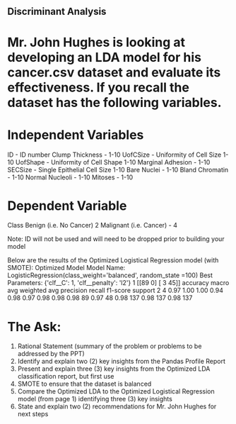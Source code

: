 ## Discriminant Analysis

# Mr. John Hughes is looking at developing an LDA model for his cancer.csv dataset and evaluate its effectiveness. If you recall the dataset has the following variables.

# Independent Variables
ID - ID number
Clump Thickness - 1-10
UofCSize - Uniformity of Cell Size 1-10 UofShape - Uniformity of Cell Shape 1-10 Marginal Adhesion - 1-10
SECSize - Single Epithelial Cell Size 1-10 Bare Nuclei - 1-10
Bland Chromatin - 1-10
Normal Nucleoli - 1-10
Mitoses - 1-10


# Dependent Variable
Class
Benign (i.e. No Cancer) 2
Malignant (i.e. Cancer) - 4

Note: ID will not be used and will need to be dropped prior to building your model

Below are the results of the Optimized Logistical Regression model (with SMOTE):
      Optimized Model
      Model Name: LogisticRegression(class_weight='balanced', random_state
      =100)
      Best Parameters: {'clf__C': 1, 'clf__penalty': 'l2'}
1
    [[89  0]
 [ 3 45]]
    accuracy
   macro avg
weighted avg
precision    recall  f1-score   support
2 4
0.97      1.00
1.00      0.94
0.98      0.97
0.98      0.98
0.98        89
0.97        48
0.98       137
0.98       137
0.98       137

# The Ask:
1. Rational Statement (summary of the problem or problems to be addressed by the PPT) 
2. Identify and explain two (2) key insights from the Pandas Profile Report 
3. Present and explain three (3) key insights from the Optimized LDA classification report, but first use
4. SMOTE to ensure that the dataset is balanced
5. Compare the Optimized LDA to the Optimized Logistical Regression model (from page 1) identifying
three (3) key insights
6. State and explain two (2) recommendations for Mr. John Hughes for next steps
